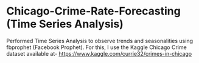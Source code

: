 # Chicago-Crime-Rate-Forecasting (Time Series Analysis)

Performed Time Series Analysis to observe trends and seasonalities using fbprophet (Facebook Prophet). For this, I use the Kaggle Chicago Crime dataset available at- https://www.kaggle.com/currie32/crimes-in-chicago
